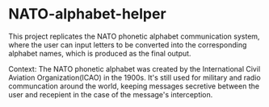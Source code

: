 # NATO-alphabet-helper

This project replicates the NATO phonetic alphabet communication system, where the user can input letters to be converted into the corresponding alphabet names, which is produced as the final output. 


Context:
The NATO phonetic alphabet was created by the International Civil Aviation Organization(ICAO) in the 1900s. It's still used for military and radio communcation around the world, keeping messages secretive between the user and recepient in the case of the message's interception. 
